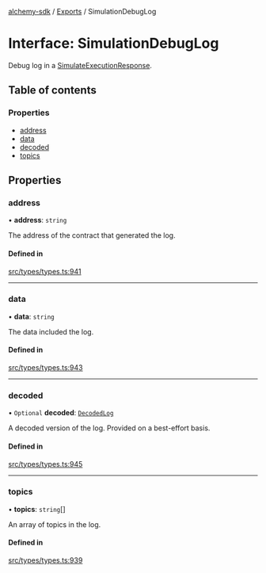 [alchemy-sdk](../README.md) / [Exports](../modules.md) / SimulationDebugLog

# Interface: SimulationDebugLog

Debug log in a [SimulateExecutionResponse](SimulateExecutionResponse.md).

## Table of contents

### Properties

- [address](SimulationDebugLog.md#address)
- [data](SimulationDebugLog.md#data)
- [decoded](SimulationDebugLog.md#decoded)
- [topics](SimulationDebugLog.md#topics)

## Properties

### address

• **address**: `string`

The address of the contract that generated the log.

#### Defined in

[src/types/types.ts:941](https://github.com/alchemyplatform/alchemy-sdk-js/blob/7ae04a5/src/types/types.ts#L941)

___

### data

• **data**: `string`

The data included the log.

#### Defined in

[src/types/types.ts:943](https://github.com/alchemyplatform/alchemy-sdk-js/blob/7ae04a5/src/types/types.ts#L943)

___

### decoded

• `Optional` **decoded**: [`DecodedLog`](DecodedLog.md)

A decoded version of the log. Provided on a best-effort basis.

#### Defined in

[src/types/types.ts:945](https://github.com/alchemyplatform/alchemy-sdk-js/blob/7ae04a5/src/types/types.ts#L945)

___

### topics

• **topics**: `string`[]

An array of topics in the log.

#### Defined in

[src/types/types.ts:939](https://github.com/alchemyplatform/alchemy-sdk-js/blob/7ae04a5/src/types/types.ts#L939)
